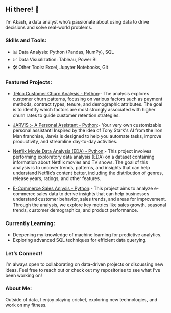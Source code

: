 ## Hi there! 👋
I’m Akash, a data analyst who’s passionate about using data to drive decisions and solve real-world problems.

### Skills and Tools:
- 📊 Data Analysis: Python (Pandas, NumPy), SQL
- 📈 Data Visualization: Tableau, Power BI
- 🛠️ Other Tools: Excel, Jupyter Notebooks, Git

### Featured Projects:
- [Telco Customer Churn Analysis - Python](https://github.com/akashmailar/Customer-Churn-Analysis-EDA):- The analysis explores customer churn patterns, focusing on various factors such as payment methods, contract types, tenure, and demographic attributes. The goal is to identify which factors are most strongly associated with higher churn rates to guide customer retention strategies.

- [JARVIS :- A Personal Assistant - Python](https://github.com/akashmailar/Jarvis-A-Personal-Assistant-project-):- Your very own customizable personal assistant! Inspired by the idea of Tony Stark's AI from the Iron Man franchise, Jarvis is designed to help you automate tasks, improve productivity, and streamline day-to-day activities.

- [Netflix Movie Data Analysis (EDA) - Python](https://github.com/akashmailar/Netflix-Movie-Data-Analysis-EDA):- This project involves performing exploratory data analysis (EDA) on a dataset containing information about Netflix movies and TV shows. The goal of this analysis is to uncover trends, patterns, and insights that can help understand Netflix’s content better, including the distribution of genres, release years, ratings, and other features.
  
- [E-Commerce Sales Anlysis - Python](https://github.com/akashmailar/E-Commerce-Sales-Analysis):- This project aims to analyze e-commerce sales data to derive insights that can help businesses understand customer behavior, sales trends, and areas for improvement. Through the analysis, we explore key metrics like sales growth, seasonal trends, customer demographics, and product performance.

### Currently Learning:
- Deepening my knowledge of machine learning for predictive analytics.
- Exploring advanced SQL techniques for efficient data querying.

### Let’s Connect!
I’m always open to collaborating on data-driven projects or discussing new ideas. Feel free to reach out or check out my repositories to see what I’ve been working on!

### About Me:
Outside of data, I enjoy playing cricket, exploring new technologies, and work on my fitness.
